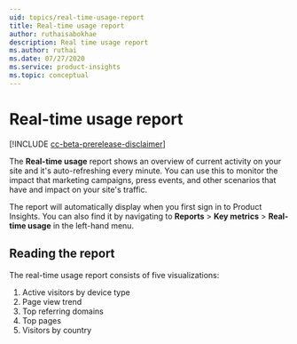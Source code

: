 ```yaml
---
uid: topics/real-time-usage-report
title: Real-time usage report
author: ruthaisabokhae
description: Real time usage report
ms.author: ruthai
ms.date: 07/27/2020
ms.service: product-insights
ms.topic: conceptual
---
```


# Real-time usage report

[!INCLUDE [cc-beta-prerelease-disclaimer]( includes/cc-beta-prerelease-disclaimer.md)]

The **Real-time usage** report shows an overview of current activity on your site and it's auto-refreshing every minute. You can use this to monitor the impact that marketing campaigns, press events, and other scenarios that have and impact on your site's traffic.

The report will automatically display when you first sign in to Product Insights. You can also find it by navigating to **Reports** > **Key metrics** > **Real-time usage** in the left-hand menu.

## Reading the report

The real-time usage report consists of five visualizations:

1. Active visitors by device type
2. Page view trend
3. Top referring domains
4. Top pages
5. Visitors by country

